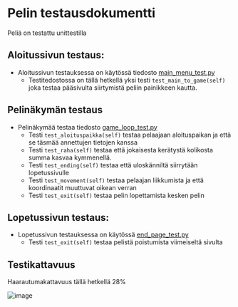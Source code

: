 # Pelin testausdokumentti

Peliä on testattu unittestilla

## Aloitussivun testaus:
- Aloitussivun testauksessa on käytössä tiedosto [main_menu_test.py](https://github.com/BananaMayo/ot-harjoitustyo/blob/master/src/tests/main_menu_test.py)
    * Testitedostossa on tällä hetkellä yksi testi `test_main_to_game(self)` joka testaa pääsivulta siirtymistä peliin 
    painikkeen kautta.

## Pelinäkymän testaus
- Pelinäkymää testaa tiedosto [game_loop_test.py](https://github.com/BananaMayo/ot-harjoitustyo/blob/master/src/tests/game_loop_test.py)
    * Testi `test_aloituspaikka(self)` testaa pelaajaan aloituspaikan ja että se täsmää annettujen tietojen kanssa
    * Testi `test_raha(self)` testaa että jokaisesta kerätystä kolikosta summa kasvaa kymmenellä.
    * Testi `test_ending(self)` testaa että uloskänniltä siirrytään lopetussivulle
    * Testi `test_movement(self)` testaa pelaajan liikkumista ja että koordinaatit muuttuvat oikean verran
    * Testi `test_exit(self)` testaa pelin lopettamista kesken pelin

## Lopetussivun testaus:
- Lopetussivun testauksessa on käytössä [end_page_test.py](https://github.com/BananaMayo/ot-harjoitustyo/blob/master/src/tests/end_page_test.py)
    * Testi `test_exit(self)` testaa pelistä poistumista viimeiseltä sivulta

## Testikattavuus
Haarautumakattavuus tällä hetkellä 28%

![image](https://user-images.githubusercontent.com/101586122/167642087-abfda9d3-c9b1-4089-8702-d417bf46ccf2.png)
